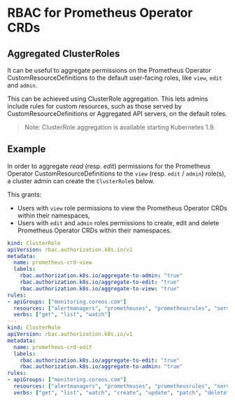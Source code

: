# RBAC for Prometheus Operator CRDs

## Aggregated ClusterRoles

It can be useful to aggregate permissions on the Prometheus Operator CustomResourceDefinitions to the default user-facing roles, like `view`, `edit` and `admin`.

This can be achieved using ClusterRole aggregation. This lets admins include rules for custom resources, such as those served by CustomResourceDefinitions or Aggregated API servers, on the default roles.

> Note: ClusterRole aggregation is available starting Kubernetes 1.9. 

## Example

In order to aggregate _read_ (resp. _edit_) permissions for the Prometheus Operator CustomResourceDefinitions to the `view` (resp. `edit` / `admin`) role(s), a cluster admin can create the `ClusterRole`s below.

This grants:
- Users with `view` role permissions to view the Prometheus Operator CRDs within their namespaces,
- Users with `edit` and `admin` roles permissions to create, edit and delete Prometheus Operator CRDs within their namespaces.

[embedmd]:# (../example/rbac/prometheus-operator-crd/prometheus-operator-crd-cluster-roles.yaml)
```yaml
kind: ClusterRole
apiVersion: rbac.authorization.k8s.io/v1
metadata:
  name: prometheus-crd-view
  labels:
    rbac.authorization.k8s.io/aggregate-to-admin: "true"
    rbac.authorization.k8s.io/aggregate-to-edit: "true"
    rbac.authorization.k8s.io/aggregate-to-view: "true"
rules:
- apiGroups: ["monitoring.coreos.com"]
  resources: ["alertmanagers", "prometheuses", "prometheusrules", "servicemonitors", "podmonitors"]
  verbs: ["get", "list", "watch"]
---
kind: ClusterRole
apiVersion: rbac.authorization.k8s.io/v1
metadata:
  name: prometheus-crd-edit
  labels:
    rbac.authorization.k8s.io/aggregate-to-edit: "true"
    rbac.authorization.k8s.io/aggregate-to-admin: "true"
rules:
- apiGroups: ["monitoring.coreos.com"]
  resources: ["alertmanagers", "prometheuses", "prometheusrules", "servicemonitors", "podmonitors"]
  verbs: ["get", "list", "watch", "create", "update", "patch", "delete"]
```
